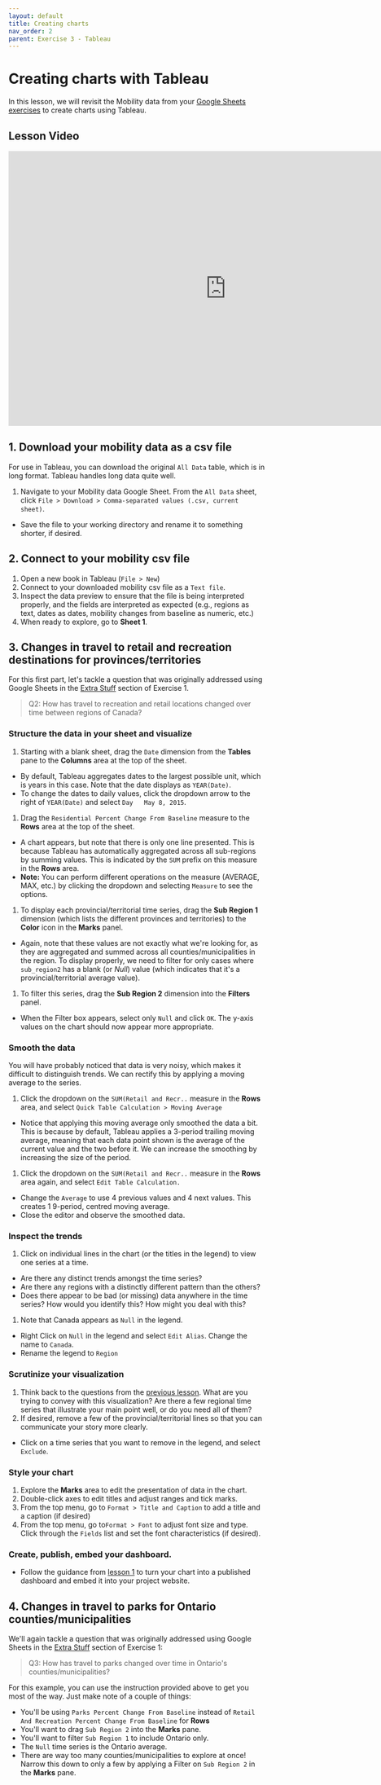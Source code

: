 ```yaml
---
layout: default
title: Creating charts
nav_order: 2
parent: Exercise 3 - Tableau
---
```


# Creating charts with Tableau
In this lesson, we will revisit the Mobility data from your [Google Sheets exercises](exercise1) to create charts using Tableau. 

## Lesson Video
<iframe height="540" width="853" allowfullscreen frameborder=0 src="https://echo360.ca/media/6425cb79-b83f-4f0a-8c97-0b683d455596/public?autoplay=false&automute=false"></iframe>

## 1. Download your mobility data as a csv file
For use in Tableau, you can download the original ```All Data``` table, which is in long format. Tableau handles long data quite well.
1. Navigate to your Mobility data Google Sheet. From the ```All Data``` sheet, click ```File > Download > Comma-separated values (.csv, current sheet)```. 
  - Save the file to your working directory and rename it to something shorter, if desired. 

## 2. Connect to your mobility csv file 
1. Open a new book in Tableau (```File > New```)
1. Connect to your downloaded mobility csv file as a ```Text file```.
1. Inspect the data preview to ensure that the file is being interpreted properly, and the fields are interpreted as expected (e.g., regions as text, dates as dates, mobility changes from baseline as numeric, etc.)
1. When ready to explore, go to **Sheet 1**. 

## 3. Changes in travel to retail and recreation destinations for provinces/territories
For this first part, let's tackle a question that was originally addressed using Google Sheets in the [Extra Stuff](google-sheets4) section of Exercise 1. 

> Q2: How has travel to recreation and retail locations changed over time between regions of Canada?  

### Structure the data in your sheet and visualize
1. Starting with a blank sheet, drag the ```Date``` dimension from the **Tables** pane to the **Columns** area at the top of the sheet. 
  - By default, Tableau aggregates dates to the largest possible unit, which is years in this case. Note that the date displays as ```YEAR(Date)```. 
  - To change the dates to daily values, click the dropdown arrow to the right of ```YEAR(Date)``` and select ```Day   May 8, 2015```.
1. Drag the ```Residential Percent Change From Baseline``` measure to the **Rows** area at the top of the sheet. 
  - A chart appears, but note that there is only one line presented. This is because Tableau has automatically aggregated across all sub-regions by summing values. This is indicated by the ```SUM``` prefix on this measure in the **Rows** area. 
  - **Note:** You can perform different operations on the measure (AVERAGE, MAX, etc.) by clicking the dropdown and selecting ```Measure``` to see the options. 
1. To display each provincial/territorial time series, drag the **Sub Region 1** dimension (which lists the different provinces and territories) to the **Color** icon in the **Marks** panel. 
  - Again, note that these values are not exactly what we're looking for, as they are aggregated and summed across all counties/municipalities in the region. To display properly, we need to filter for only cases where ```sub_region2``` has a blank (or *Null*) value (which indicates that it's a provincial/territorial average value).  
1. To filter this series, drag the **Sub Region 2** dimension into the **Filters** panel. 
  - When the Filter box appears, select only ```Null``` and click ```OK```. The y-axis values on the chart should now appear more appropriate. 

### Smooth the data
You will have probably noticed that data is very noisy, which makes it difficult to distinguish trends. We can rectify this by applying a moving average to the series. 
1. Click the dropdown on the ```SUM(Retail and Recr..``` measure in the **Rows** area, and select ```Quick Table Calculation > Moving Average```
  - Notice that applying this moving average only smoothed the data a bit. This is because by default, Tableau applies a 3-period trailing moving average, meaning that each data point shown is the average of the current value and the two before it. We can increase the smoothing by increasing the size of the period.  
1. Click the dropdown on the ```SUM(Retail and Recr..``` measure in the **Rows** area again, and select ```Edit Table Calculation.```
  - Change the ```Average``` to use 4 previous values and 4 next values. This creates 1 9-period, centred moving average. 
  - Close the editor and observe the smoothed data. 

### Inspect the trends 
1. Click on individual lines in the chart (or the titles in the legend) to view one series at a time. 
  - Are there any distinct trends amongst the time series? 
  - Are there any regions with a distinctly different pattern than the others? 
  - Does there appear to be bad (or missing) data anywhere in the time series? How would you identify this? How might you deal with this? 
1. Note that Canada appears as ```Null``` in the legend. 
  - Right Click on ```Null``` in the legend and select ```Edit Alias```. Change the name to ```Canada```.
  - Rename the legend to ```Region```
  
### Scrutinize your visualization
1. Think back to the questions from the [previous lesson](tableau1#scrutinize-your-visualization). What are you trying to convey with this visualization? Are there a few regional time series that illustrate your main point well, or do you need all of them? 
1. If desired, remove a few of the provincial/territorial lines so that you can communicate your story more clearly.
  - Click on a time series that you want to remove in the legend, and select ```Exclude```. 

### Style your chart
1. Explore the **Marks** area to edit the presentation of data in the chart.
1. Double-click axes to edit titles and adjust ranges and tick marks. 
1. From the top menu, go to ```Format > Title and Caption``` to add a title and a caption (if desired)
1. From the top menu, go to```Format > Font``` to adjust font size and type. Click through the ```Fields``` list and set the font characteristics (if desired). 

### Create, publish, embed your dashboard.
- Follow the guidance from [lesson 1](tableau1) to turn your chart into a published dashboard and embed it into your project website. 

## 4. Changes in travel to parks for Ontario counties/municipalities
We'll again tackle a question that was originally addressed using Google Sheets in the [Extra Stuff](google-sheets4) section of Exercise 1: 

> Q3: How has travel to parks changed over time in Ontario's counties/municipalities?  

For this example, you can use the instruction provided above to get you most of the way. Just make note of a couple of things: 
- You'll be using ```Parks Percent Change From Baseline``` instead of ```Retail And Recreation Percent Change From Baseline``` for **Rows**
- You'll want to drag ```Sub Region 2``` into the **Marks** pane.  
- You'll want to filter ```Sub Region 1``` to include Ontario only. 
- The ```Null``` time series is the Ontario average.
- There are way too many counties/municipalities to explore at once! Narrow this down to only a few by applying a Filter on ```Sub Region 2``` in the **Marks** pane.